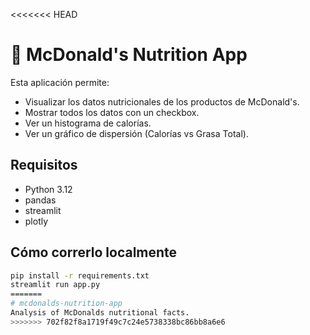 <<<<<<< HEAD
# 🍔 McDonald's Nutrition App

Esta aplicación permite:
- Visualizar los datos nutricionales de los productos de McDonald's.
- Mostrar todos los datos con un checkbox.
- Ver un histograma de calorías.
- Ver un gráfico de dispersión (Calorías vs Grasa Total).

## Requisitos
- Python 3.12
- pandas
- streamlit
- plotly

## Cómo correrlo localmente
```bash
pip install -r requirements.txt
streamlit run app.py
=======
# mcdonalds-nutrition-app
Analysis of McDonalds nutritional facts. 
>>>>>>> 702f82f8a1719f49c7c24e5738338bc86bb8a6e6
